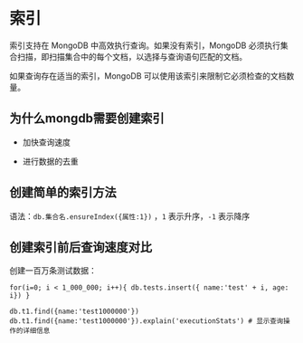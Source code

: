 # 索引

索引支持在 MongoDB 中高效执行查询。如果没有索引，MongoDB 必须执行集合扫描，即扫描集合中的每个文档，以选择与查询语句匹配的文档。

如果查询存在适当的索引，MongoDB 可以使用该索引来限制它必须检查的文档数量。

## 为什么mongdb需要创建索引

- 加快查询速度

- 进行数据的去重

## 创建简单的索引方法

语法：`db.集合名.ensureIndex({属性:1})` ，`1` 表示升序，`-1` 表示降序


## 创建索引前后查询速度对比

创建一百万条测试数据：
```shell
for(i=0; i < 1_000_000; i++){ db.tests.insert({ name:'test' + i, age: i}) }
```

```shell
db.t1.find({name:'test1000000'})
db.t1.find({name:'test1000000'}).explain('executionStats') # 显示查询操作的详细信息
```
